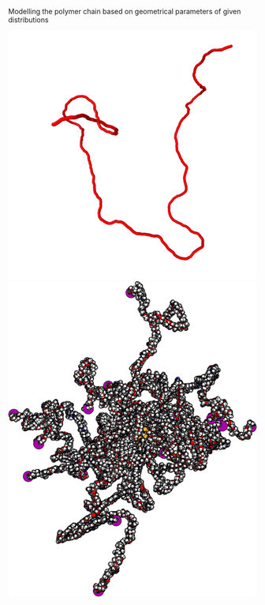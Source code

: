 Modelling the polymer chain based on geometrical parameters of given distributions    

<img src='.\worm_like_micelle\backbone_2000_8_0.25.png'>

<img src='.\PNIPAM\PNIPAM.png'>